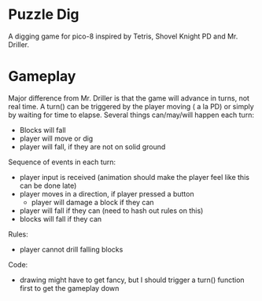 # Puzzle Dig
A digging game for pico-8 inspired by Tetris, Shovel Knight PD and Mr. Driller.

# Gameplay
Major difference from Mr. Driller is that the game will advance in turns, not real time. A turn() can be triggered by the player moving ( a la PD) or simply by waiting for time to elapse. Several things can/may/will happen each turn:
- Blocks will fall
- player will move or dig
- player will fall, if they are not on solid ground

Sequence of events in each turn:
- player input is received (animation should make the player feel like this can be done late)
- player moves in a direction, if player pressed a button
    - player will damage a block if they can
- player will fall if they can (need to hash out rules on this)
- blocks will fall if they can

Rules:
- player cannot drill falling blocks

Code:
- drawing might have to get fancy, but I should trigger a turn() function first to get the gameplay down



